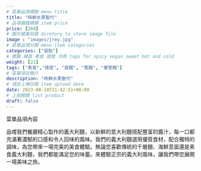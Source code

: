 ```yaml
---
# 菜單品項標題 menu title 
title: "時鮮水果聖代"
# 品項價錢標價 item price 
price: [260] 
# 圖片檔案目錄 diretory to store image file
image : "images/jrey.jpg"
# 菜單品項分類 menu item categories 
categories: ["餐點"]
# 標籤 辣度 素食 甜食 冷熱 tags for spicy vegan sweet hot and cold 
weight: [21] 
tags: ["素食","辣度", "直麵", "寬麵", "筆管麵"]
# 菜單項目簡介 
description: "時鮮水果聖代"
# 項目上傳日期 item upload date 
date: 2023-08-10T21:42:51+08:00
# 上架開關 list product 
draft: false
---
```


菜單品項內容 

品嚐我們餐廳精心製作的義大利麵，以新鮮的意大利麵搭配豐富的醬汁，每一口都充滿著濃郁的口感和令人回味的風味。我們的義大利麵選用優質食材，配合獨特的調味，為您帶來一場完美的美食體驗。無論您喜歡傳統的千層麵、海鮮意面還是素食義大利麵，我們都能滿足您的味蕾。來體驗正宗的義大利風味，讓我們帶您展開一場美味之旅。
